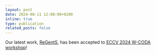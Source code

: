 ```yaml
---
layout: post
date: 2024-08-11 12:00:00+0200
inline: true
type: publication
related_posts: false
---
```


Our latest work, [ReGentS](https://arxiv.org/abs/2409.07830), has been accepted to [ECCV 2024 W-CODA workshop](https://coda-dataset.github.io/w-coda2024/)!